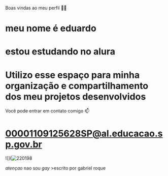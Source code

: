 Boas vindas ao meu perfil 💙💙
# meu nome é eduardo
# estou estudando no alura
# Utilizo esse espaço para minha organização e compartilhamento dos meu projetos desenvolvidos
Você pode entrar em contato comigo 📫
# 00001109125628SP@al.educacao.sp.gov.br
![](![220198](https://github.com/neves6565/picasso/assets/170127354/55522ea7-cf71-4ed1-84dd-712f45a2bc5a)

*atençao* nao sou *gay*
          >escrito por gabriel roque
